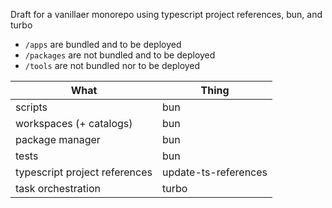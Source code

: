 Draft for a vanillaer monorepo using typescript project references, bun, and turbo

- `/apps` are bundled and to be deployed
- `/packages` are not bundled and to be deployed
- `/tools` are not bundled nor to be deployed

| What | Thing |
|----------|------------|
| scripts | bun |
| workspaces (+ catalogs) | bun |
| package manager | bun |
| tests | bun |
| typescript project references | update-ts-references |
| task orchestration | turbo |

